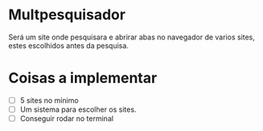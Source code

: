 # Multpesquisador
 Será um site onde pesquisara e abrirar abas no navegador de varios sites, estes escolhidos antes da pesquisa.
# Coisas a implementar
- [ ] 5 sites no mínimo
- [ ] Um sistema para escolher os sites.
- [ ] Conseguir rodar no terminal